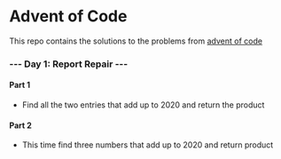 # Advent of Code
This repo contains the solutions to the problems from [advent of code](https://adventofcode.com/2020)

### --- Day 1: Report Repair ---

#### Part 1
- Find all the two entries that add up to 2020 and return the product

#### Part 2
- This time find three numbers that add up to 2020 and return product
